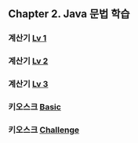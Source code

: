## Chapter 2. Java 문법 학습

### 계산기 [Lv 1](calculator/level1/README.md)
### 계산기 [Lv 2](calculator/level2/README.md)
### 계산기 [Lv 3](calculator/level3/README.md)
### 키오스크 [Basic](kiosk/basic/level4/README.md)
### 키오스크 [Challenge](kiosk/challenge/level2/README.md)